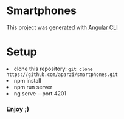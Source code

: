 # Smartphones

This project was generated with [Angular CLI](https://github.com/angular/angular-cli)

# Setup
<li>clone this repository: <code>git clone https://github.com/aparzi/smartphones.git</code></li>
<li>npm install</li>
<li>npm run server</li>
<li>ng serve --port 4201</li>

### Enjoy ;)
